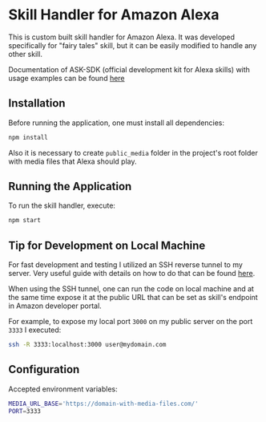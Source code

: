 # Skill Handler for Amazon Alexa

This is custom built skill handler for Amazon Alexa. It was developed specifically
for "fairy tales" skill, but it can be easily modified to handle any other skill.

Documentation of ASK-SDK (official development kit for Alexa skills) with usage 
examples can be found [here](https://github.com/alexa/alexa-skills-kit-sdk-for-nodejs)

## Installation

Before running the application, one must install all dependencies:
```bash
npm install
```

Also it is necessary to create `public_media` folder in the project's root folder with
media files that Alexa should play. 

## Running the Application

To run the skill handler, execute:
```bash
npm start
```

## Tip for Development on Local Machine

For fast development and testing I utilized an SSH reverse tunnel to my server. Very
useful guide with details on how to do that can be found 
[here](https://jerrington.me/posts/2019-01-29-self-hosted-ngrok.html).

When using the SSH tunnel, one can run the code on local machine and at the same
time expose it at the public URL that can be set as skill's endpoint in Amazon
developer portal.

For example, to expose my local port `3000` on my public server on the port `3333`
I executed:
```bash
ssh -R 3333:localhost:3000 user@mydomain.com
```

## Configuration

Accepted environment variables:

```bash
MEDIA_URL_BASE='https://domain-with-media-files.com/'
PORT=3333
```